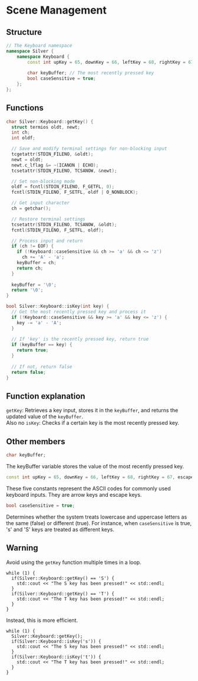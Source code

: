 # Scene Management
## Structure
```cpp
// The Keyboard namespace
namespace Silver {
    namespace Keyboard {
        const int upKey = 65, downKey = 66, leftKey = 68, rightKey = 67, escapeKey = 27; // ASCII codes keys that are frequently used
	
        char keyBuffer; // The most recently pressed key
        bool caseSensitive = true;
    }; 
}; 
```
## Functions
```cpp
char Silver::Keyboard::getKey() {
  struct termios oldt, newt;
  int ch;
  int oldf;

  // Save and modify terminal settings for non-blocking input
  tcgetattr(STDIN_FILENO, &oldt);
  newt = oldt;
  newt.c_lflag &= ~(ICANON | ECHO);
  tcsetattr(STDIN_FILENO, TCSANOW, &newt);

  // Set non-blocking mode
  oldf = fcntl(STDIN_FILENO, F_GETFL, 0);
  fcntl(STDIN_FILENO, F_SETFL, oldf | O_NONBLOCK);

  // Get input character
  ch = getchar();

  // Restore terminal settings
  tcsetattr(STDIN_FILENO, TCSANOW, &oldt);
  fcntl(STDIN_FILENO, F_SETFL, oldf);

  // Process input and return
  if (ch != EOF) {
    if (!Keyboard::caseSensitive && ch >= 'a' && ch <= 'z') 
      ch += 'A' - 'a';
    keyBuffer = ch;
    return ch;
  }
  
  keyBuffer = '\0';
  return '\0';
}

bool Silver::Keyboard::isKey(int key) {
  // Get the most recently pressed key and process it
  if (!Keyboard::caseSensitive && key >= 'a' && key <= 'z') {
    key -= 'a' - 'A';
  }
  
  // If 'key' is the recently pressed key, return true
  if (keyBuffer == key) {
    return true;
  }
  
  // If not, return false
  return false;
}
```

## Function explanation
`getKey`: Retrieves a key input, stores it in the `keyBuffer`, and returns the updated value of the `keyBuffer`. <br>
Also no
`isKey`: Checks if a certain key is the most recently pressed key. <br>

## Other members
```cpp
char keyBuffer;
```
The keyBuffer variable stores the value of the most recently pressed key.

```cpp
const int upKey = 65, downKey = 66, leftKey = 68, rightKey = 67, escapeKey = 27;
```
These five constants represent the ASCII codes for commonly used keyboard inputs. They are arrow keys and escape keys.

```cpp
bool caseSensitive = true;
```
Determines whether the system treats lowercase and uppercase letters as the same (false) or different (true). For instance, when `caseSensitive` is true, 's' and 'S' keys are treated as different keys.


## Warning
Avoid using the `getKey` function multiple times in a loop.
```
while (1) {
  if(Silver::Keyboard::getKey() == 'S') {
    std::cout << "The S key has been pressed!" << std::endl;
  }
  if(Silver::Keyboard::getKey() == 'T') {
    std::cout << "The T key has been pressed!" << std::endl;
  }
}
```
Instead, this is more efficient.
```
while (1) {
  Silver::Keyboard::getKey();
  if(Silver::Keyboard::isKey('s')) {
    std::cout << "The S key has been pressed!" << std::endl;
  }
  if(Silver::Keyboard::isKey('t')) {
    std::cout << "The T key has been pressed!" << std::endl;
  }
}
```
